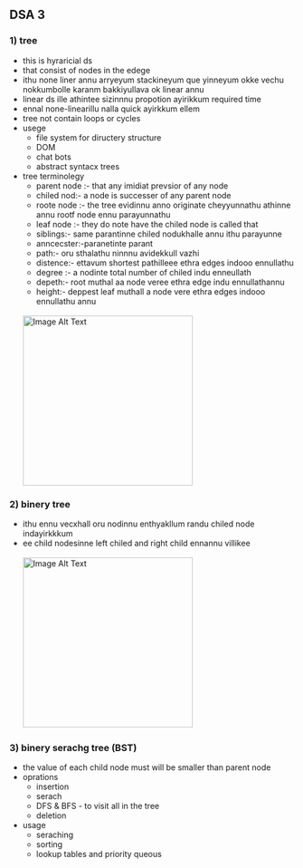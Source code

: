 ## DSA 3

### 1) tree 

- this is hyraricial ds
- that consist of nodes in the edege
- ithu none liner annu arryeyum stackineyum que yinneyum okke vechu nokkumbolle karanm bakkiyullava ok linear annu
- linear ds ille athintee sizinnnu propotion ayirikkum required time
- ennal none-linearillu nalla quick ayirkkum ellem
- tree not contain loops or cycles
- usege
  - file system for diructery structure
  - DOM
  - chat bots
  - abstract syntacx trees
- tree terminolegy
  - parent node :- that any imidiat prevsior of any node
  - chiled nod:- a node is successer of any parent node
  - roote node :- the tree evidinnu anno originate cheyyunnathu athinne annu rootf node ennu parayunnathu
  - leaf node :- they do note have the chiled node is called that
  - siblings:- same parantinne chiled nodukhalle annu ithu parayunne
  - anncecster:-paranetinte parant
  - path:- oru sthalathu ninnnu avidekkull vazhi
  - distence:- ettavum shortest pathilleee ethra edges indooo ennullathu
  - degree :- a nodinte total number of chiled indu enneullath
  - depeth:- root muthal aa node veree ethra edge indu ennullathannu
  - height:- deppest leaf muthall a node vere ethra edges indooo ennullathu annu
    <br/>
    <br/>
   <img src="https://scaler-topics-articles-md.s3.us-west-2.amazonaws.com/tree-data-structure-terminologies.webp" alt="Image Alt Text" width="300" height="300" style="object-fit:cover;">

### 2) binery tree

- ithu ennu vecxhall oru nodinnu enthyakllum randu chiled node indayirkkkum
- ee child nodesinne left chiled and right child ennannu villikee
  <br/>
  <br/>
  <img src="https://encrypted-tbn0.gstatic.com/images?q=tbn:ANd9GcRJRH0bkcAhsNeoD-tjjcxr3XYG9irL3iOBEOS1C5-NBA&s" alt="Image Alt Text" width="300" height="300" style="object-fit:cover;">

### 3) binery serachg tree (BST)

- the value of each child node must will be smaller than parent node
- oprations
  - insertion
  - serach
  - DFS & BFS - to visit all in the tree
  - deletion
- usage
  - seraching
  - sorting
  - lookup tables and priority queous
